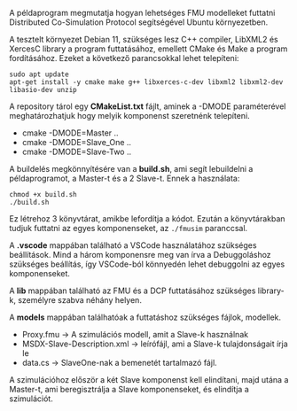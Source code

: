 A példaprogram megmutatja hogyan lehetséges FMU modelleket futtatni Distributed Co-Simulation Protocol segítségével Ubuntu környezetben.


A tesztelt környezet Debian 11, szükséges lesz C++ compiler, LibXML2 és XercesC library a program futtatásához, emellett CMake és Make a program fordításához.
Ezeket a következő parancsokkal lehet telepíteni:

```
sudo apt update
apt-get install -y cmake make g++ libxerces-c-dev libxml2 libxml2-dev libasio-dev unzip
```

A repository tárol egy **CMakeList.txt** fájlt, aminek a -DMODE paraméterével meghatározhatjuk hogy melyik komponenst szeretnénk telepíteni.

- cmake -DMODE=Master ..
- cmake -DMODE=Slave_One ..
- cmake -DMODE=Slave-Two ..

A buildelés megkönnyítésére van a **build.sh**, ami segít lebuildelni a példaprogramot, a Master-t és a 2 Slave-t.
Ennek a használata:
```
chmod +x build.sh
./build.sh
```
Ez létrehoz 3 könyvtárat, amikbe lefordítja a kódot. Ezután a könyvtárakban tudjuk futtatni az egyes komponenseket, az ```./fmusim``` paranccsal.

A **.vscode** mappában található a VSCode használatához szükséges beállítások. Mind a három komponensre meg van írva a Debuggoláshoz szükséges beállítás, így VSCode-ból könnyedén lehet debuggolni az egyes komponenseket.

A **lib** mappában található az FMU és a DCP futtatásához szükséges library-k, személyre szabva néhány helyen.

A **models** mappában találhatóak a futtatáshoz szükséges fájlok, modellek.
- Proxy.fmu -> A szimulációs modell, amit a Slave-k használnak
- MSDX-Slave-Description.xml -> leírófájl, ami a Slave-k tulajdonságait írja le
- data.cs -> SlaveOne-nak a bemenetét tartalmazó fájl.

A szimulációhoz először a két Slave komponenst kell elindítani, majd utána a Master-t, ami beregisztrálja a Slave komponenseket, és elindítja a szimulációt.